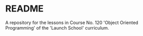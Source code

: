 # README #

A repository for the lessons in Course No. 120 'Object Oriented Programming' of the 'Launch School' curriculum.